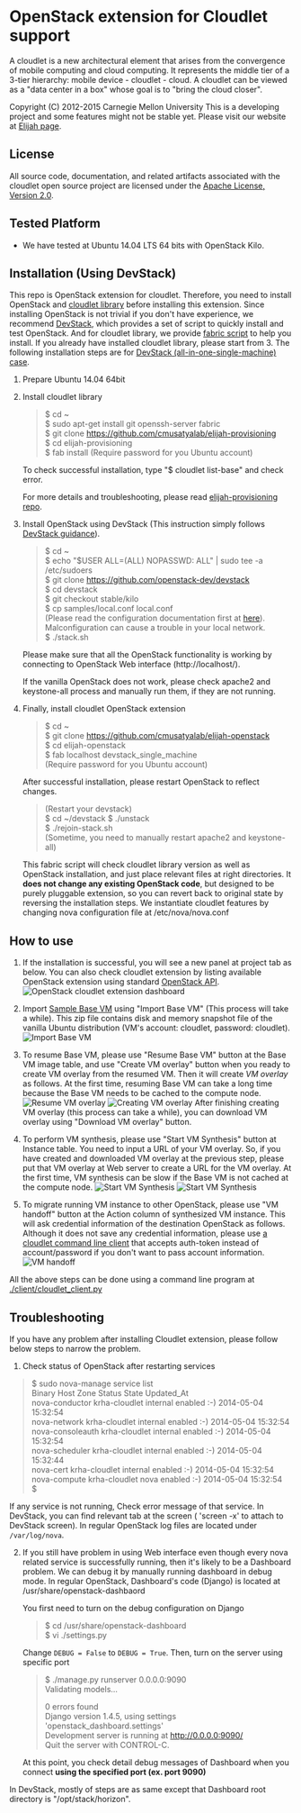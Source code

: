 OpenStack extension for Cloudlet support
========================================================
A cloudlet is a new architectural element that arises from the convergence of
mobile computing and cloud computing. It represents the middle tier of a
3-tier hierarchy:  mobile device - cloudlet - cloud.   A cloudlet can be
viewed as a "data center in a box" whose  goal is to "bring the cloud closer".

Copyright (C) 2012-2015 Carnegie Mellon University This is a developing project
and some features might not be stable yet.  Please visit our website at [Elijah
page](http://elijah.cs.cmu.edu/).



License
----------

All source code, documentation, and related artifacts associated with the
cloudlet open source project are licensed under the [Apache License, Version
2.0](http://www.apache.org/licenses/LICENSE-2.0.html).



Tested Platform
-------------

- We have tested at Ubuntu 14.04 LTS 64 bits with OpenStack Kilo.


Installation (Using DevStack)
-----------------------------

This repo is OpenStack extension for cloudlet. Therefore, you need to install
OpenStack and [cloudlet
library](https://github.com/cmusatyalab/elijah-provisioning) before installing
this extension. Since installing OpenStack is not trivial if you don't have
experience, we recommend [DevStack](http://devstack.org/), which provides a set
of script to quickly install and test OpenStack. And for cloudlet library, we
provide [fabric script](http://www.fabfile.org/en/latest/) to help you install.
If you already have installed cloudlet library, please start from 3.  The
following installation steps are for [DevStack (all-in-one-single-machine)
case](http://docs.openstack.org/developer/devstack/guides/single-machine.html).


1. Prepare Ubuntu 14.04 64bit


2. Install cloudlet library

    > $ cd ~  
    > $ sudo apt-get install git openssh-server fabric  
    > $ git clone https://github.com/cmusatyalab/elijah-provisioning  
    > $ cd elijah-provisioning  
    > $ fab install
    > (Require password for you Ubuntu account)  

    To check successful installation, type "$ cloudlet list-base" and check error.
    
    For more details and troubleshooting, please read [elijah-provisioning
    repo](https://github.com/cmusatyalab/elijah-provisioning).  


3. Install OpenStack using DevStack (This instruction simply follows [DevStack
guidance](http://devstack.org/guides/single-machine.html)).

    > $ cd ~  
    > $ echo "$USER ALL=(ALL) NOPASSWD: ALL" | sudo tee -a /etc/sudoers  
    > $ git clone https://github.com/openstack-dev/devstack  
    > $ cd devstack  
    > $ git checkout stable/kilo  
    > $ cp samples/local.conf local.conf  
    > (Please read the configuration documentation first at [here](http://docs.openstack.org/developer/devstack/guides/single-machine.html#run-devstack)). Malconfiguration can cause a trouble in your local network.  
    > $ ./stack.sh  

    Please make sure that all the OpenStack functionality is working by
    connecting to OpenStack Web interface (http://localhost/).

    If the vanilla OpenStack does not work, please check apache2 and
    keystone-all process and manually run them, if they are not running.  


4. Finally, install cloudlet OpenStack extension

    > $ cd ~  
    > $ git clone https://github.com/cmusatyalab/elijah-openstack  
    > $ cd elijah-openstack  
    > $ fab localhost devstack_single_machine  
    > (Require password for you Ubuntu account)  

    After successful installation, please restart OpenStack to reflect changes.

    > (Restart your devstack)  
    > $ cd ~/devstack
    > $ ./unstack  
    > $ ./rejoin-stack.sh  
    > (Sometime, you need to manually restart apache2 and keystone-all)  

    This fabric script will check cloudlet library version as well as OpenStack
    installation, and just place relevant files at right directories.  It
    **does not change any existing OpenStack code**, but designed to be purely
    pluggable extension, so you can revert back to original state by reversing
    the installation steps. We instantiate cloudlet features by changing nova
    configuration file at /etc/nova/nova.conf



How to use
-----------

1. If the installation is successful, you will see a new panel at project tab
as below.  You can also check cloudlet extension by listing available OpenStack
extension using standard [OpenStack
API](http://developer.openstack.org/api-ref-compute-v2.html#listExtensionsv2).
![OpenStack cloudlet extension
dashboard](https://github.com/cmusatyalab/elijah-openstack/blob/master/doc/screenshot-kilo/1-cloudlet-dashboard-kilo.png?raw=true)  

2. Import [Sample Base
VM](https://storage.cmusatyalab.org/cloudlet-vm/precise-hotplug.zip) using
"Import Base VM" (This process will take a while). This zip file contains disk
and memory snapshot file of the vanilla Ubuntu distribution (VM's account:
cloudlet, password: cloudlet). ![Import Base
VM](https://github.com/cmusatyalab/elijah-openstack/blob/master/doc/screenshot-kilo/2-import-base.png?raw=true)  

3. To resume Base VM, please use "Resume Base VM" button at the Base VM image
table, and use "Create VM overlay" button when you ready to create VM overlay
from the resumed VM. Then it will create _VM overlay_ as follows. At the first time,
resuming Base VM can take a long time because the Base VM needs to be cached to
the compute node. ![Resume VM
overlay](https://github.com/cmusatyalab/elijah-openstack/blob/master/doc/screenshot-kilo/3-resume-base.png?raw=true)
![Creating VM
overlay](https://github.com/cmusatyalab/elijah-openstack/blob/master/doc/screenshot-kilo/4-create-vm-overlay.png?raw=true)
After finishing creating VM overlay (this process can take a while), you
can download VM overlay using "Download VM overlay" button.  

4. To perform VM synthesis, please use "Start VM Synthesis" button at Instance
table. You need to input a URL of your VM overlay. So, if you have created and
downloaded VM overlay at the previous step, please put that VM overlay at Web
server to create a URL for the VM overlay. At the first time, VM synthesis can
be slow if the Base VM is not cached at the compute node. ![Start VM
Synthesis](https://github.com/cmusatyalab/elijah-openstack/blob/master/doc/screenshot-kilo/5-vm-synthesis.png?raw=true)
![Start VM Synthesis](https://github.com/cmusatyalab/elijah-openstack/blob/master/doc/screenshot-kilo/5-vm-synthesis-done.png?raw=true)  

5. To migrate running VM instance to other OpenStack, please use "VM handoff"
button at the Action column of synthesized VM instance. This will ask
credential information of the destination OpenStack as follows.  Although it
does not save any credential information, please use [a cloudlet command line
client](https://github.com/cmusatyalab/elijah-openstack/blob/master/client/cloudlet_client.py)
that accepts auth-token instead of account/password if you don't want to pass
account information.  ![VM
handoff](https://github.com/cmusatyalab/elijah-openstack/blob/master/doc/screenshot-kilo/6-vmhandoff.png?raw=true)  


All the above steps can be done using a command line program at
[./client/cloudlet_client.py](https://github.com/cmusatyalab/elijah-openstack/blob/master/client/cloudlet_client.py)



Troubleshooting
-----------------

If you have any problem after installing Cloudlet extension, please follow
below steps to narrow the problem.

1. Check status of OpenStack after restarting services

  > $ sudo nova-manage service list  
  > Binary           Host                                 Zone             Status     State Updated_At  
  > nova-conductor   krha-cloudlet                        internal         enabled    :-)   2014-05-04 15:32:54  
  > nova-network     krha-cloudlet                        internal         enabled    :-)   2014-05-04 15:32:54  
  > nova-consoleauth krha-cloudlet                        internal         enabled    :-)   2014-05-04 15:32:54  
  > nova-scheduler   krha-cloudlet                        internal         enabled    :-)   2014-05-04 15:32:44  
  > nova-cert        krha-cloudlet                        internal         enabled    :-)   2014-05-04 15:32:54  
  > nova-compute     krha-cloudlet                        nova             enabled    :-)   2014-05-04 15:32:54  
  > $

  If any service is not running, Check error message of that service. In
  DevStack, you can find relevant tab at the screen ( 'screen -x' to attach to
  DevStack screen). In regular OpenStack log files are located under
  ``/var/log/nova``.  

2. If you still have problem in using Web interface even though every nova
related service is successfully running, then it's likely to be a Dashboard
problem. We can debug it by manually running dashboard in debug mode. In
regular OpenStack, Dashboard's code (Django) is located at
/usr/share/openstack-dashbaord

   You first need to turn on the debug configuration on Django

   > $ cd /usr/share/openstack-dashboard  
   > $ vi ./settings.py

   Change ``DEBUG = False`` to ``DEBUG = True``. Then, turn on the server using specific port

   > $ ./manage.py runserver 0.0.0.0:9090  
   > Validating models...  
   >
   > 0 errors found  
   > Django version 1.4.5, using settings 'openstack_dashboard.settings'  
   > Development server is running at http://0.0.0.0:9090/  
   > Quit the server with CONTROL-C.  
   >

   At this point, you check detail debug messages of Dashboard when you connect 
   __using the specified port (ex. port 9090)__


In DevStack, mostly of steps are as same except that Dashboard root directory is
"/opt/stack/horizon".



